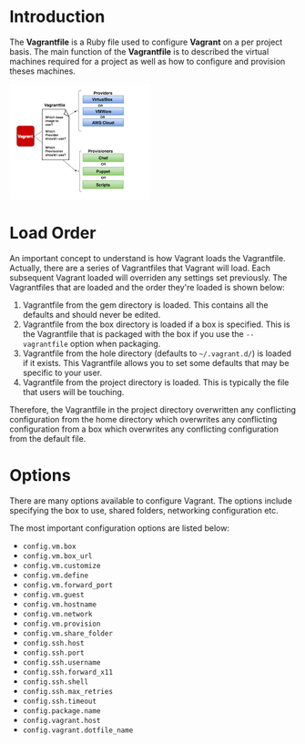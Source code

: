 # Introduction

The **Vagrantfile** is a Ruby file used to configure **Vagrant** on a per project basis. The main function of the **Vagrantfile** is to described the virtual machines required for a project as well as how to configure and provision theses machines.

![Vagrantfile](../img/vagrantfile.png "Vagrantfile")

# Load Order

An important concept to understand is how Vagrant loads the Vagrantfile. Actually, there are a series of Vagrantfiles that Vagrant will load. Each subsequent Vagrant loaded will overriden any settings set previously. The Vagrantfiles that are loaded and the order they're loaded is shown below:

1. Vagrantfile from the gem directory is loaded. This contains all the defaults and should never be edited.
2. Vagrantfile from the box directory is loaded if a box is specified. This is the Vagrantfile that is packaged with the box if you use the ``--vagrantfile`` option when packaging.
3. Vagrantfile from the hole directory (defaults to ``~/.vagrant.d/``) is loaded if it exists. This Vagrantfile allows you to set some defaults that may be specific to your user.
4. Vagrantfile from the project directory is loaded. This is typically the file that users will be touching.

Therefore, the Vagrantfile in the project directory overwritten any conflicting configuration from the home directory which overwrites any conflicting configuration from a box which overwrites any conflicting configuration from the default file.

# Options

There are many options available to configure Vagrant. The options include specifying the box to use, shared folders, networking configuration etc.

The most important configuration options are listed below:

- ``config.vm.box``
- ``config.vm.box_url``
- ``config.vm.customize``
- ``config.vm.define``
- ``config.vm.forward_port``
- ``config.vm.guest``
- ``config.vm.hostname``
- ``config.vm.network``
- ``config.vm.provision``
- ``config.vm.share_folder``
- ``config.ssh.host``
- ``config.ssh.port``
- ``config.ssh.username``
- ``config.ssh.forward_x11``
- ``config.ssh.shell``
- ``config.ssh.max_retries``
- ``config.ssh.timeout``
- ``config.package.name``
- ``config.vagrant.host``
- ``config.vagrant.dotfile_name``

